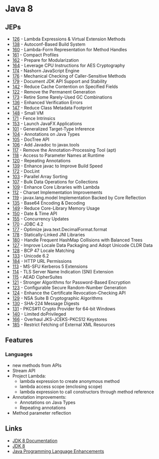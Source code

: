 # Java 8

## JEPs

* [126](https://openjdk.java.net/jeps/126) - Lambda Expressions & Virtual Extension Methods
* [138](https://openjdk.java.net/jeps/138) - Autoconf-Based Build System
* [160](https://openjdk.java.net/jeps/160) - Lambda-Form Representation for Method Handles
* [161](https://openjdk.java.net/jeps/161) - Compact Profiles
* [162](https://openjdk.java.net/jeps/162) - Prepare for Modularization
* [164](https://openjdk.java.net/jeps/164) - Leverage CPU Instructions for AES Cryptography
* [174](https://openjdk.java.net/jeps/174) - Nashorn JavaScript Engine
* [176](https://openjdk.java.net/jeps/176) - Mechanical Checking of Caller-Sensitive Methods
* [179](https://openjdk.java.net/jeps/179) - Document JDK API Support and Stability
* [142](https://openjdk.java.net/jeps/142) - Reduce Cache Contention on Specified Fields
* [122](https://openjdk.java.net/jeps/122) - Remove the Permanent Generation
* [173](https://openjdk.java.net/jeps/173) - Retire Some Rarely-Used GC Combinations
* [136](https://openjdk.java.net/jeps/136) - Enhanced Verification Errors
* [147](https://openjdk.java.net/jeps/147) - Reduce Class Metadata Footprint
* [148](https://openjdk.java.net/jeps/148) - Small VM
* [171](https://openjdk.java.net/jeps/171) - Fence Intrinsics
* [153](https://openjdk.java.net/jeps/153) - Launch JavaFX Applications
* [101](https://openjdk.java.net/jeps/101) - Generalized Target-Type Inference
* [104](https://openjdk.java.net/jeps/104) - Annotations on Java Types
* [105](https://openjdk.java.net/jeps/105) - DocTree API
* [106](https://openjdk.java.net/jeps/106) - Add Javadoc to javax.tools
* [117](https://openjdk.java.net/jeps/117) - Remove the Annotation-Processing Tool (apt)
* [118](https://openjdk.java.net/jeps/118) - Access to Parameter Names at Runtime
* [120](https://openjdk.java.net/jeps/120) - Repeating Annotations
* [139](https://openjdk.java.net/jeps/139) - Enhance javac to Improve Build Speed
* [172](https://openjdk.java.net/jeps/172) - DocLint
* [103](https://openjdk.java.net/jeps/103) - Parallel Array Sorting
* [107](https://openjdk.java.net/jeps/107) - Bulk Data Operations for Collections
* [109](https://openjdk.java.net/jeps/109) - Enhance Core Libraries with Lambda
* [112](https://openjdk.java.net/jeps/112) - Charset Implementation Improvements
* [119](https://openjdk.java.net/jeps/119) - javax.lang.model Implementation Backed by Core Reflection
* [135](https://openjdk.java.net/jeps/135) - Base64 Encoding & Decoding
* [149](https://openjdk.java.net/jeps/149) - Reduce Core-Library Memory Usage
* [150](https://openjdk.java.net/jeps/150) - Date & Time API
* [155](https://openjdk.java.net/jeps/155) - Concurrency Updates
* [170](https://openjdk.java.net/jeps/170) - JDBC 4.2
* [177](https://openjdk.java.net/jeps/177) - Optimize java.text.DecimalFormat.format
* [178](https://openjdk.java.net/jeps/178) - Statically-Linked JNI Libraries
* [180](https://openjdk.java.net/jeps/180) - Handle Frequent HashMap Collisions with Balanced Trees
* [127](https://openjdk.java.net/jeps/127) - Improve Locale Data Packaging and Adopt Unicode CLDR Data
* [128](https://openjdk.java.net/jeps/128) - BCP 47 Locale Matching
* [133](https://openjdk.java.net/jeps/133) - Unicode 6.2
* [184](https://openjdk.java.net/jeps/184) - HTTP URL Permissions
* [113](https://openjdk.java.net/jeps/113) - MS-SFU Kerberos 5 Extensions
* [114](https://openjdk.java.net/jeps/114) - TLS Server Name Indication (SNI) Extension
* [115](https://openjdk.java.net/jeps/115) - AEAD CipherSuites
* [121](https://openjdk.java.net/jeps/121) - Stronger Algorithms for Password-Based Encryption
* [123](https://openjdk.java.net/jeps/123) - Configurable Secure Random-Number Generation
* [124](https://openjdk.java.net/jeps/124) - Enhance the Certificate Revocation-Checking API
* [129](https://openjdk.java.net/jeps/129) - NSA Suite B Cryptographic Algorithms
* [130](https://openjdk.java.net/jeps/130) - SHA-224 Message Digests
* [131](https://openjdk.java.net/jeps/131) - PKCS#11 Crypto Provider for 64-bit Windows
* [140](https://openjdk.java.net/jeps/140) - Limited doPrivileged
* [166](https://openjdk.java.net/jeps/166) - Overhaul JKS-JCEKS-PKCS12 Keystores
* [185](https://openjdk.java.net/jeps/185) - Restrict Fetching of External XML Resources

## Features

### Languages

* new methods from APIs
* Stream API
* Project Lambda:
    * lambda expression to create anonymous method
    * lambda access scope (enclosing scope)
    * lambda expression to call constructors through method reference
* Annotation improvements:
    * Annotations on Java Types
    * Repeating annotations
* Method parameter reflection

## Links

* [JDK 8 Documentation](https://docs.oracle.com/javase/8/)
* [JDK 8](https://openjdk.java.net/projects/jdk8/)
* [Java Programming Language Enhancements](https://docs.oracle.com/javase/8/docs/technotes/guides/language/enhancements.html#javase8)

